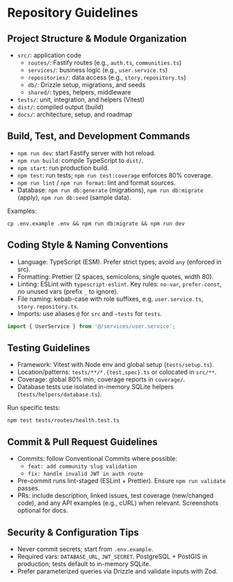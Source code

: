 # Repository Guidelines

## Project Structure & Module Organization

- `src/`: application code
  - `routes/`: Fastify routes (e.g., `auth.ts`, `communities.ts`)
  - `services/`: business logic (e.g., `user.service.ts`)
  - `repositories/`: data access (e.g., `story.repository.ts`)
  - `db/`: Drizzle setup, migrations, and seeds
  - `shared/`: types, helpers, middleware
- `tests/`: unit, integration, and helpers (Vitest)
- `dist/`: compiled output (build)
- `docs/`: architecture, setup, and roadmap

## Build, Test, and Development Commands

- `npm run dev`: start Fastify server with hot reload.
- `npm run build`: compile TypeScript to `dist/`.
- `npm start`: run production build.
- `npm test`: run tests; `npm run test:coverage` enforces 80% coverage.
- `npm run lint` / `npm run format`: lint and format sources.
- Database: `npm run db:generate` (migrations), `npm run db:migrate` (apply), `npm run db:seed` (sample data).

Examples:

```
cp .env.example .env && npm run db:migrate && npm run dev
```

## Coding Style & Naming Conventions

- Language: TypeScript (ESM). Prefer strict types; avoid `any` (enforced in src).
- Formatting: Prettier (2 spaces, semicolons, single quotes, width 80).
- Linting: ESLint with `typescript-eslint`. Key rules: `no-var`, `prefer-const`, no unused vars (prefix `_` to ignore).
- File naming: kebab-case with role suffixes, e.g. `user.service.ts`, `story.repository.ts`.
- Imports: use aliases `@` for `src` and `~tests` for `tests`.

```ts
import { UserService } from '@/services/user.service';
```

## Testing Guidelines

- Framework: Vitest with Node env and global setup (`tests/setup.ts`).
- Location/patterns: `tests/**/*.{test,spec}.ts` or colocated in `src/**`.
- Coverage: global 80% min; coverage reports in `coverage/`.
- Database tests use isolated in-memory SQLite helpers (`tests/helpers/database.ts`).

Run specific tests:

```
npm test tests/routes/health.test.ts
```

## Commit & Pull Request Guidelines

- Commits: follow Conventional Commits where possible:
  - `feat: add community slug validation`
  - `fix: handle invalid JWT in auth route`
- Pre-commit runs lint-staged (ESLint + Prettier). Ensure `npm run validate` passes.
- PRs: include description, linked issues, test coverage (new/changed code), and any API examples (e.g., cURL) when relevant. Screenshots optional for docs.

## Security & Configuration Tips

- Never commit secrets; start from `.env.example`.
- Required vars: `DATABASE_URL`, `JWT_SECRET`. PostgreSQL + PostGIS in production; tests default to in-memory SQLite.
- Prefer parameterized queries via Drizzle and validate inputs with Zod.
